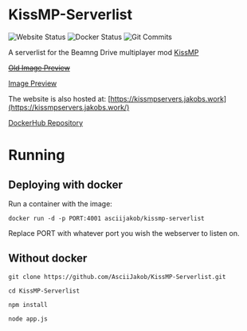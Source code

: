 # KissMP-Serverlist
![Website Status](https://img.shields.io/website?url=https%3A%2F%2Fkissmpservers.jakobs.work%2F) 
![Docker Status](https://img.shields.io/docker/cloud/build/asciijakob/kissmp-serverlist)
![Git Commits](https://img.shields.io/github/commit-activity/m/AsciiJakob/KissMP-Serverlist)


A serverlist for the Beamng Drive multiplayer mod [KissMP](https://github.com/TheHellBox/KISS-multiplayer)

<del>[Old Image Preview](https://imgur.com/TD8Nevp)</del>

[Image Preview](https://i.imgur.com/O1l3lUn.jpeg)

The website is also hosted at: [https://kissmpservers.jakobs.work](https://kissmpservers.jakobs.work/)

[DockerHub Repository](https://hub.docker.com/r/asciijakob/kissmp-serverlist)

# Running

## Deploying with docker
Run a container with the image:

`docker run -d -p PORT:4001 asciijakob/kissmp-serverlist`

Replace PORT with whatever port you wish the webserver to listen on.

## Without docker
`git clone https://github.com/AsciiJakob/KissMP-Serverlist.git`

`cd KissMP-Serverlist`

`npm install`

`node app.js`

